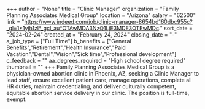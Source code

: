 +++
author = "None"
title = "Clinic Manager"
organization = "Family Planning Associates Medical Group"
location = "Arizona"
salary = "62500"
link = "https://www.indeed.com/job/clinic-manager-8654bd160dbc955c?_gl=1*1yjh1zl*_gcl_au*OTAwMDA3NzQ1LjE3MDE3OTEwMDc."
sort_date = "2024-02-24"
created_at = "February 24, 2024"
closing_date = "-"
a_job_type = ["Full Time"]
b_benefits = ["General Benefits","Retirement","Health Insurance","Paid Vacation","Dental","Vision","Sick time","Professional development"]
c_feedback = ""
aa_degrees_required = "High school degree required"
thumbnail = ""
+++
Family Planning Associates Medical Group is a physician-owned abortion clinic in Phoenix, AZ, seeking a Clinic Manager to lead staff, ensure excellent patient care, manage operations, complete all HR duties, maintain credentialing, and deliver culturally competent, equitable abortion service delivery in our clinic. The position is full-time, exempt. 